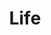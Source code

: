 ---
title: "Life"
layout: "category"
taxonomy: "life"
permalink: /categories/lifes
 
author_profile: false

sidebar:
  nav: "life-sidebar"

---
